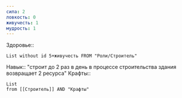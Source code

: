 ```yaml
---
сила: 2
ловкость: 0
живучесть: 1
мудрость: 1
---
```

 Здоровье::
```dataview
List without id 5+живучесть FROM "Роли/Строитель"
```
Навык:: "строит до 2 раз в день в процессе строительства здания возвращает 2 ресурса"
Крафты:: 
```dataview
List
from [[Строитель]] AND "Крафты"
```

